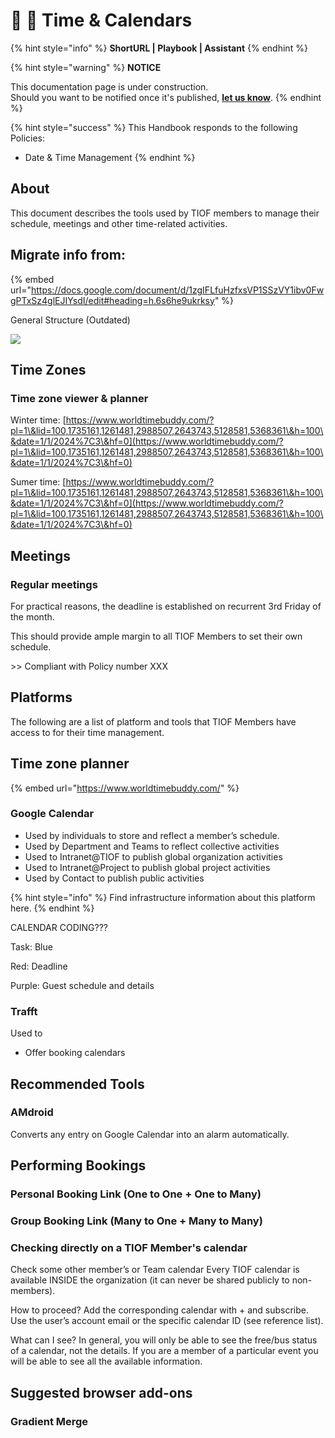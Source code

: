 # 📓 🚧 Time & Calendars

{% hint style="info" %}
**ShortURL | Playbook | Assistant**
{% endhint %}

{% hint style="warning" %}
**NOTICE**

This documentation page is under construction.\
Should you want to be notified once it's published, [**let us know**](https://tiof.click/TIOFTarianUpdatesService).
{% endhint %}

{% hint style="success" %}
This Handbook responds to the following Policies:

* Date & Time Management
{% endhint %}

## About

This document describes the tools used by TIOF members to manage their schedule, meetings and other time-related activities.



## Migrate info from:

{% embed url="https://docs.google.com/document/d/1zgIFLfuHzfxsVP1SSzVY1ibv0FwgPTxSz4glEJIYsdI/edit#heading=h.6s6he9ukrksy" %}





General Structure (Outdated)

![](https://lh5.googleusercontent.com/0uPp7H2MvqkD5fbFUymdCQzYE81sy7ZQgYeiw2wg\_6zRtgG4iopDSFRVgC7Np\_6WlMJJntwD9\_SqbeD5Ysm8hvDEScqLFnN7E9OUgAA0g\_9pdi1FrkXKVGnDXR7knDpA9JMBrBrO)

## Time Zones



### Time zone viewer & planner



Winter time: [https://www.worldtimebuddy.com/?pl=1\&lid=100,1735161,1261481,2988507,2643743,5128581,5368361\&h=100\&date=1/1/2024%7C3\&hf=0](https://www.worldtimebuddy.com/?pl=1\&lid=100,1735161,1261481,2988507,2643743,5128581,5368361\&h=100\&date=1/1/2024%7C3\&hf=0)

Sumer time: [https://www.worldtimebuddy.com/?pl=1\&lid=100,1735161,1261481,2988507,2643743,5128581,5368361\&h=100\&date=1/1/2024%7C3\&hf=0](https://www.worldtimebuddy.com/?pl=1\&lid=100,1735161,1261481,2988507,2643743,5128581,5368361\&h=100\&date=1/1/2024%7C3\&hf=0)





## Meetings

### Regular meetings

For practical reasons, the deadline is established on recurrent 3rd Friday of the month.

This should provide ample margin to all TIOF Members to set their own schedule.

\>> Compliant with Policy number XXX



## Platforms

The following are a list of platform and tools that TIOF Members have access to for their time management.

## Time zone planner

{% embed url="https://www.worldtimebuddy.com/" %}



### Google Calendar

* Used by individuals to store and reflect a member’s schedule.
* Used by Department and Teams to reflect collective activities
* Used to Intranet@TIOF to publish global organization activities
* Used to Intranet@Project to publish global project activities
* Used by Contact to publish public activities

{% hint style="info" %}
Find infrastructure information about this platform here.
{% endhint %}

CALENDAR CODING???

Task: Blue

Red: Deadline

Purple: Guest schedule and details

### Trafft

Used to

* Offer booking calendars&#x20;







## Recommended Tools



### AMdroid

Converts any entry on Google Calendar into an alarm automatically.



## Performing Bookings



### Personal Booking Link (One to One + One to Many)



### Group Booking Link (Many to One + Many to Many)





### Checking directly on a TIOF Member's calendar

Check some other member’s or Team calendar Every TIOF calendar is available INSIDE the organization (it can never be shared publicly to non-members).

How to proceed? Add the corresponding calendar with + and subscribe. Use the user’s account email or the specific calendar ID (see reference list).

What can I see? In general, you will only be able to see the free/bus status of a calendar, not the details. If you are a member of a particular event you will be able to see all the available information.









## Suggested browser add-ons

### Gradient Merge

















